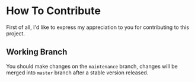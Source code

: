 # How To Contribute #

First of all, I'd like to express my appreciation to you for contributing to this project.

## Working Branch ##

You should make changes on the `maintenance` branch, changes will be merged into `master` branch after a stable version released.
